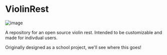 # ViolinRest

![image](https://github.com/aRandomHumanoid/ViolinRest/assets/51519362/0b4c4747-e948-46ea-aece-ffd7263abfc5)


A repository for an open source violin rest. Intended to be customizable and made for indivdual users. 

Originally designed as a school project, we'll see where this goes!
